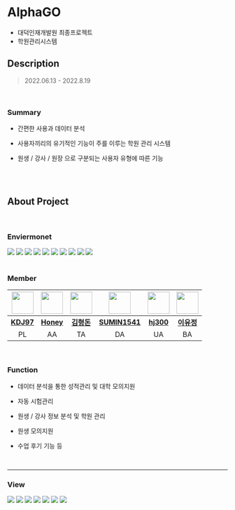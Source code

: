 # AlphaGO
- 대덕인재개발원 최종프로젝트
- 학원관리시스템

## Description

> 2022.06.13 - 2022.8.19



  

  <br>

### Summary

* 간편한 사용과 데이터 분석
* 사용자끼리의 유기적인 기능이 주를 이루는 학원 관리 시스템
* 원생 / 강사 / 원장 으로 구분되는 사용자 유형에 따른 기능

  



  <br>

  <br>

  

## About Project
  

  <br>

### Enviermonet






<div>
  
<img src="https://img.shields.io/badge/HTML5-E34F26?style=flat-square&logo=HTML5&logoColor=white"/>
<img src="https://img.shields.io/badge/CSS-1572B6?style=flat-square&logo=CSS3&logoColor=white"/>
<img src="https://img.shields.io/badge/JavaScript-F7DF1E?style=flat-square&logo=JavaScript&logoColor=white"/>
<img src="https://img.shields.io/badge/Spring-6DB33F?style=flat-square&logo=Spring&logoColor=white"/>
<img src="https://img.shields.io/badge/Oracle-F80000?style=flat-square&logo=Oracle&logoColor=white"/>
<img src="https://img.shields.io/badge/Eclipse IDE-2C2255?style=flat-square&logo=Eclipse IDE&logoColor=white"/>
<img src="https://img.shields.io/badge/Bootstrap-7952B3?style=flat-square&logo=Bootstrap&logoColor=white"/>
<img src="https://img.shields.io/badge/Apache Tomcat-F8DC75?style=flat-square&logo=Apache Tomcat&logoColor=black"/>
<img src="https://img.shields.io/badge/jQuery-0769AD?style=flat-square&logo=jQuery&logoColor=white"/> 
<img src="https://img.shields.io/badge/Redmine-B32024?style=flat-square&logo=Redmine&logoColor=white"/>
  
</div>
  
  
  <br>

  

### Member

| <img src="https://avatars.githubusercontent.com/KDJ97" style="width:50px;"> | <img src="https://avatars.githubusercontent.com/honey7734" style="width:50px;"> | <img src="https://avatars.githubusercontent.com/gudes941" style="width:50px;"> | <img src="https://avatars.githubusercontent.com/SUMIN1541" style="width:50px;"> | <img src="https://avatars.githubusercontent.com/hj300" style="width:50px;"> | <img src="https://avatars.githubusercontent.com/yujeong811" style="width:50px;"> |
| :--------------: | :------------------------------------------------:  | :------------------------------------------------:  | :------------------------------------------------:  | :------------------------------------------------: | :------------------------------------------------: |
  |     <a href="https://github.com/KDJ97">**KDJ97**</a>     |   <a href="https://github.com/honey7734">**Honey**</a>  |   <a href="https://github.com/gudes941">**김형돈**</a>  | <a href="https://github.com/ejm111333">**SUMIN1541**</a> | <a href="https://github.com/hj300">**hj300**</a> | <a href="https://github.com/yujeong811">**이유정**</a> |
|     PL     |     AA     |     TA     |     DA     |     UA     |     BA     |



  

  <br>

### Function

* 데이터 분석을 통한 성적관리 및 대학 모의지원
* 자동 시험관리
* 원생 / 강사 정보 분석 및 학원 관리
* 원생 모의지원
* 수업 후기 기능 등


  <br>


***

### View

<img src="https://user-images.githubusercontent.com/57380647/185847860-ae7e6228-aba3-4bbc-bbc4-4ccf9b749aea.JPG"/>
<img src="https://user-images.githubusercontent.com/57380647/185848010-001c5bb0-74ce-4cbd-a2b4-12ed36beac75.JPG"/>
<img src="https://user-images.githubusercontent.com/57380647/185848268-de79a958-67e0-4841-b7e3-1362bff0ff9f.JPG"/>
<img src="https://user-images.githubusercontent.com/57380647/185848425-03d0b1eb-5d59-46af-be96-305c6b806cd8.gif"/>
<img src="https://user-images.githubusercontent.com/57380647/185849193-0fe0ff60-717b-47de-b662-b953c513c87d.png"/>
<img src="https://user-images.githubusercontent.com/57380647/185849455-5152f313-2627-4a8b-a6c7-3e99264c8196.png"/>
<img src="https://user-images.githubusercontent.com/57380647/185849742-4868f0b0-50cc-4938-9991-86b933fce512.png"/>



